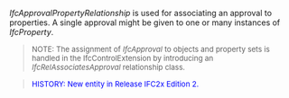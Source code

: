 ﻿_IfcApprovalPropertyRelationship_ is used for associating an approval to properties. A single approval might be given to one or many instances of _IfcProperty_.

> <font size="-1">NOTE: The assignment of <i>IfcApproval</i> to objects
		  and property sets is handled in the IfcControlExtension by introducing an
		  <i>IfcRelAssociatesApproval</i> relationship class.</font>
>

> <font size="-1" color="#0000FF">HISTORY: New entity in Release IFC2x Edition 2.</font>
>
